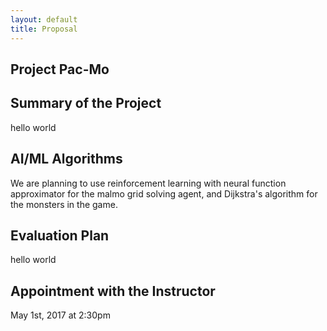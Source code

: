 ```yaml
---
layout: default
title: Proposal
---
```

## Project Pac-Mo

## Summary of the Project
hello world

## AI/ML Algorithms
We are planning to use reinforcement learning with neural function approximator for the malmo grid solving agent, and Dijkstra's algorithm for the monsters in the game.

## Evaluation Plan
hello world

## Appointment with the Instructor
May 1st, 2017 at 2:30pm
